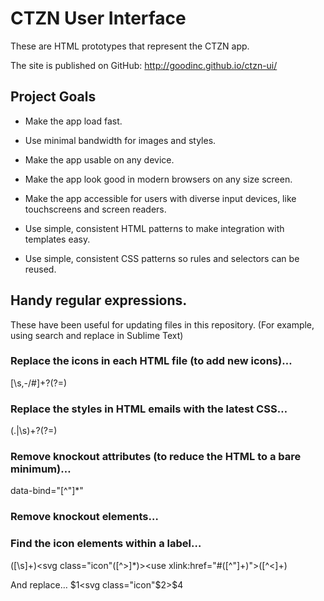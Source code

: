# CTZN User Interface

These are HTML prototypes that represent the CTZN app.

The site is published on GitHub:
<http://goodinc.github.io/ctzn-ui/>

## Project Goals

* Make the app load fast.

* Use minimal bandwidth for images and styles.

* Make the app usable on any device.

* Make the app look good in modern browsers on any size screen.

* Make the app accessible for users with diverse input devices, like touchscreens and screen readers.

* Use simple, consistent HTML patterns to make integration with templates easy.

* Use simple, consistent CSS patterns so rules and selectors can be reused.



## Handy regular expressions.

These have been useful for updating files in this repository. (For example, using search and replace in Sublime Text)


### Replace the icons in each HTML file (to add new icons)…

<!-- images/icons.svg -->[\s<a-z0-9A-Z="\.:/>,-/#]+?(?=</svg>)</svg>


### Replace the styles in HTML emails with the latest CSS…

<!-- https://github.com/goodinc/ctzn-ui/blob/gh-pages/assets/css/email.css -->(.|\s)+?(?=</style>)</style>


### Remove knockout attributes (to reduce the HTML to a bare minimum)…

 data-bind="[^"]*"


### Remove knockout elements…

<!-- ko [^-]* -->
<!-- /ko -->


### Find the icon elements within a label…

<label>([\s]+)<svg class="icon"([^>]*)><use xlink:href="#([^"]+)"></use><foreignobject>([^<]+)</foreignobject></svg><br />

And replace…
<label>$1<svg class="icon"$2><use xlink:href="#$3"></use></svg><span>$4</span><br />
